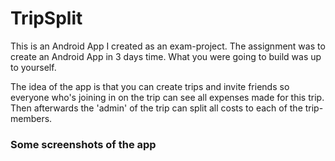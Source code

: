 # TripSplit
This is an Android App I created as an exam-project. The assignment was to create an Android App in 3 days time. What you were going to build was up to yourself.

The idea of the app is that you can create trips and invite friends so everyone who's joining in on the trip can see all expenses made for this trip. Then afterwards the 'admin' of the trip can split all costs to each of the trip-members.

### Some screenshots of the app
